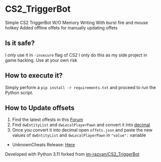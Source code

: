 # CS2_TriggerBot

Simple CS2 TriggerBot W/O Memory Writing
With burst fire and mouse hotkey
Added offline offets for manually updating offets

## Is it safe?
I only use it in `-insecure` flag of CS2 I only do this as my side project in game hacking.
Use at your own risk

## How to execute it?
Simply perform a `pip install -r requirements.txt` and proceed to run the Python script.

## How to Update offsets
1. Find the latest offests in this [Forum](https://www.unknowncheats.me/forum/counter-strike-2-a/576077-counter-strike-2-reversal-structs-offsets-151.html)
1. Find `dwEntityList` and `dwLocalPlayerPawn` and convert it into [decimal](https://www.rapidtables.com/convert/number/hex-to-decimal.html)
1. Once you convert it into decimal open `offets.json` and paste the new values of `dwEntityList` and `dwLocalPlayerPawn` in `"value":` variable

- UnknownCheats Release: [Here](https://www.unknowncheats.me/forum/counter-strike-2-releases/608773-cs2-triggerbot-python.html)

Developed with Python 3.11
forked from [im-razvan/CS2_TriggerBot](https://github.com/im-razvan/CS2_TriggerBot)